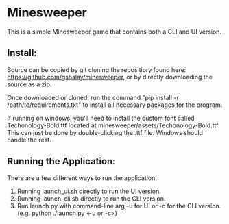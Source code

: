 # Minesweeper

This is a simple Minesweeper game that contains both a CLI and UI version.

## Install:

Source can be copied by git cloning the repositiory found here: https://github.com/gshalay/minesweeper, or by directly downloading the source as a zip.

Once downloaded or cloned, run the command "pip install -r /path/to/requirements.txt" to install all necessary packages for the program.

If running on windows, you'll need to install the custom font called Techonology-Bold.ttf located at minesweeper/assets/Techonology-Bold.ttf. This can just be done by double-clicking the .ttf file. Windows should handle the rest.


## Running the Application:

There are a few different ways to run the application:
1. Running launch_ui.sh directly to run the UI version.
2. Running launch_cli.sh directly to run the CLI version.
3. Run launch.py with command-line arg -u for UI or -c for the CLI version. (e.g. python ./launch.py <-u or -c>)

